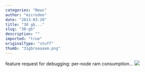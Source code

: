 ```yaml
---
categories: "News"
author: "microdee"
date: "2013-03-20"
title: "30 gb..."
slug: "30-gb"
description: ""
imported: "true"
originalType: "stuff"
thumb: "31gbraaaaam.png"
---
```



feature request for debugging: per-node ram consumption...
![](31gbraaaaam.png) 

